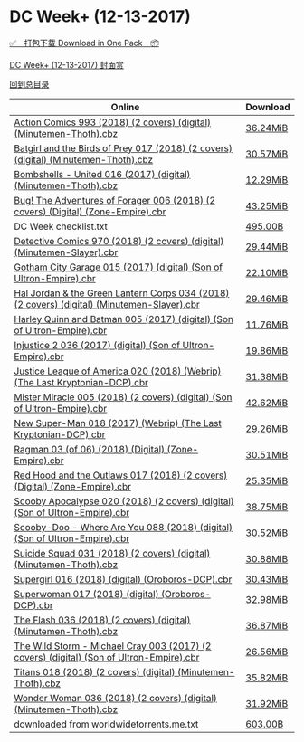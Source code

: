 # DC Week+ (12-13-2017)

[✅&emsp;打包下载 Download in One Pack&emsp;📦](https://pan.baidu.com/s/1boGewZt)

[DC Week+ (12-13-2017) 封面赏](/https://github.com/alicewish/markdown/blob/master/cover/DC-Week-12-13-2017-Covers.md)



[回到总目录](https://github.com/alicewish/markdown/blob/master/Catalogs.md)



Online | Download
--- | ---
[Action Comics 993 (2018) (2 covers) (digital) (Minutemen-Thoth).cbz](https://github.com/alicewish/markdown/blob/master/comic/Action-Comics-993-2018-2-covers-digital-Minutemen-Thoth-cbz.md) | [36.24MiB](https://pan.baidu.com/s/1boGewZt#list/path=%2FDC%20Week%202017%20Q4%2FDC%20Week%2B%20%2812-13-2017%29%2F%E3%82%AF%E3%82%BF%E3%82%BB%E3%82%A2%E3%82%BD%E3%82%B5%E3%82%B5%E3%82%BF%E3%82%B7%E3%82%A4%E3%82%AF%E3%82%AA%E3%82%B9%E3%82%AD%E3%82%BD%E3%82%BB%E3%82%AA%E3%82%B3%E3%82%B1%E3%82%A6%E3%82%BD%E3%82%AA%E3%82%A2%E3%82%B9%E3%82%AF%E3%82%A2%E3%82%BB%E3%82%B3%E3%82%BF%E3%82%A4%E3%82%B5%E3%82%B5&parentPath=%2FDC%20Week%202017%20Q4)
[Batgirl and the Birds of Prey 017 (2018) (2 covers) (digital) (Minutemen-Thoth).cbz](https://github.com/alicewish/markdown/blob/master/comic/Batgirl-Birds-of-Prey-017-2018-2-covers-digital-Minutemen-Thoth-cbz.md) | [30.57MiB](https://pan.baidu.com/s/1boGewZt#list/path=%2FDC%20Week%202017%20Q4%2FDC%20Week%2B%20%2812-13-2017%29%2F%E3%82%AB%E3%82%B7%E3%82%BD%E3%82%AD%E3%82%B7%E3%82%BD%E3%82%BB%E3%82%AA%E3%82%B1%E3%82%BD%E3%82%AF%E3%82%AB%E3%82%A8%E3%82%AF%E3%82%B9%E3%82%B9%E3%82%B5%E3%82%BF%E3%82%AD%E3%82%AA%E3%82%A2%E3%82%B5%E3%82%A4%E3%82%BF%E3%82%A2%E3%82%A8%E3%82%BB%E3%82%B7%E3%82%AA%E3%82%AF%E3%82%A2%E3%82%A2&parentPath=%2FDC%20Week%202017%20Q4)
[Bombshells - United 016 (2017) (digital) (Minutemen-Thoth).cbz](https://github.com/alicewish/markdown/blob/master/comic/Bombshells-United-016-2017-digital-Minutemen-Thoth-cbz.md) | [12.29MiB](https://pan.baidu.com/s/1boGewZt#list/path=%2FDC%20Week%202017%20Q4%2FDC%20Week%2B%20%2812-13-2017%29%2F%E3%82%BB%E3%82%BD%E3%82%B7%E3%82%AB%E3%82%BB%E3%82%BF%E3%82%B5%E3%82%B3%E3%82%BB%E3%82%A6%E3%82%AF%E3%82%AB%E3%82%BD%E3%82%B7%E3%82%A6%E3%82%A2%E3%82%BB%E3%82%B5%E3%82%BF%E3%82%B9%E3%82%BD%E3%82%BF%E3%82%B9%E3%82%BF%E3%82%A6%E3%82%A4%E3%82%AF%E3%82%B5%E3%82%A2%E3%82%BD%E3%82%A4%E3%82%AA&parentPath=%2FDC%20Week%202017%20Q4)
[Bug! The Adventures of Forager 006 (2018) (2 covers) (Digital) (Zone-Empire).cbr](https://github.com/alicewish/markdown/blob/master/comic/Bug-Adventures-of-Forager-006-2018-2-covers-Digital-Zone-Empire-cbr.md) | [43.25MiB](https://pan.baidu.com/s/1boGewZt#list/path=%2FDC%20Week%202017%20Q4%2FDC%20Week%2B%20%2812-13-2017%29%2F%E3%82%AB%E3%82%B5%E3%82%B9%E3%82%AD%E3%82%A4%E3%82%AB%E3%82%AB%E3%82%A8%E3%82%B9%E3%82%BD%E3%82%B9%E3%82%A8%E3%82%B7%E3%82%A6%E3%82%A6%E3%82%A2%E3%82%AB%E3%82%B5%E3%82%A2%E3%82%B3%E3%82%B7%E3%82%A8%E3%82%B5%E3%82%B9%E3%82%BB%E3%82%AF%E3%82%AB%E3%82%AA%E3%82%BD%E3%82%AF%E3%82%AF%E3%82%A4&parentPath=%2FDC%20Week%202017%20Q4)
DC Week checklist.txt | [495.00B](https://pan.baidu.com/s/1boGewZt#list/path=%2FDC%20Week%202017%20Q4%2FDC%20Week%2B%20%2812-13-2017%29%2F%E3%82%B1%E3%82%BD%E3%82%B9%E3%82%AA%E3%82%B5%E3%82%B1%E3%82%A8%E3%82%AD%E3%82%AB%E3%82%AB%E3%82%B3%E3%82%BB%E3%82%AD%E3%82%AA%E3%82%AF%E3%82%A4%E3%82%A6%E3%82%AB%E3%82%A2%E3%82%B7%E3%82%A2%E3%82%AF%E3%82%B7%E3%82%B9%E3%82%B9%E3%82%B9%E3%82%BF%E3%82%AD%E3%82%BD%E3%82%AD%E3%82%B1%E3%82%BB&parentPath=%2FDC%20Week%202017%20Q4)
[Detective Comics 970 (2018) (2 covers) (digital) (Minutemen-Slayer).cbr](https://github.com/alicewish/markdown/blob/master/comic/Detective-Comics-970-2018-2-covers-digital-Minutemen-Slayer-cbr.md) | [29.44MiB](https://pan.baidu.com/s/1boGewZt#list/path=%2FDC%20Week%202017%20Q4%2FDC%20Week%2B%20%2812-13-2017%29%2F%E3%82%A2%E3%82%B1%E3%82%A6%E3%82%AA%E3%82%B9%E3%82%B9%E3%82%AD%E3%82%B7%E3%82%B9%E3%82%AF%E3%82%B3%E3%82%B7%E3%82%B1%E3%82%A2%E3%82%B3%E3%82%AB%E3%82%A6%E3%82%A4%E3%82%A6%E3%82%AA%E3%82%AB%E3%82%AF%E3%82%BB%E3%82%B5%E3%82%B3%E3%82%B9%E3%82%B1%E3%82%B3%E3%82%A4%E3%82%BD%E3%82%AA%E3%82%BF&parentPath=%2FDC%20Week%202017%20Q4)
[Gotham City Garage 015 (2017) (digital) (Son of Ultron-Empire).cbr](https://github.com/alicewish/markdown/blob/master/comic/Gotham-City-Garage-015-2017-digital-Son-of-Ultron-Empire-cbr.md) | [22.10MiB](https://pan.baidu.com/s/1boGewZt#list/path=%2FDC%20Week%202017%20Q4%2FDC%20Week%2B%20%2812-13-2017%29%2F%E3%82%A8%E3%82%AB%E3%82%A4%E3%82%BB%E3%82%A4%E3%82%BD%E3%82%AD%E3%82%AA%E3%82%A6%E3%82%A4%E3%82%AB%E3%82%B3%E3%82%AB%E3%82%B7%E3%82%B9%E3%82%A4%E3%82%BB%E3%82%AB%E3%82%AF%E3%82%A8%E3%82%AA%E3%82%A4%E3%82%BB%E3%82%B9%E3%82%B9%E3%82%AA%E3%82%AF%E3%82%AF%E3%82%B3%E3%82%BD%E3%82%AF%E3%82%BD&parentPath=%2FDC%20Week%202017%20Q4)
[Hal Jordan & the Green Lantern Corps 034 (2018) (2 covers) (digital) (Minutemen-Slayer).cbr](https://github.com/alicewish/markdown/blob/master/comic/Hal-Jordan-Green-Lantern-Corps-034-2018-2-covers-digital-Minutemen-Slayer-cbr.md) | [29.46MiB](https://pan.baidu.com/s/1boGewZt#list/path=%2FDC%20Week%202017%20Q4%2FDC%20Week%2B%20%2812-13-2017%29%2F%E3%82%A4%E3%82%BD%E3%82%B5%E3%82%A2%E3%82%AB%E3%82%B3%E3%82%BF%E3%82%AB%E3%82%B1%E3%82%AD%E3%82%B3%E3%82%B5%E3%82%A6%E3%82%B9%E3%82%B9%E3%82%A2%E3%82%BD%E3%82%A6%E3%82%A6%E3%82%B1%E3%82%BF%E3%82%A8%E3%82%B5%E3%82%A6%E3%82%BD%E3%82%AA%E3%82%A8%E3%82%A8%E3%82%AB%E3%82%A2%E3%82%BF%E3%82%AF&parentPath=%2FDC%20Week%202017%20Q4)
[Harley Quinn and Batman 005 (2017) (digital) (Son of Ultron-Empire).cbr](https://github.com/alicewish/markdown/blob/master/comic/Harley-Quinn-Batman-005-2017-digital-Son-of-Ultron-Empire-cbr.md) | [11.76MiB](https://pan.baidu.com/s/1boGewZt#list/path=%2FDC%20Week%202017%20Q4%2FDC%20Week%2B%20%2812-13-2017%29%2F%E3%82%B7%E3%82%A6%E3%82%BD%E3%82%B1%E3%82%A6%E3%82%A2%E3%82%A6%E3%82%AB%E3%82%A2%E3%82%B9%E3%82%AD%E3%82%A4%E3%82%AA%E3%82%A8%E3%82%A2%E3%82%B9%E3%82%AB%E3%82%AA%E3%82%AD%E3%82%B5%E3%82%B3%E3%82%B7%E3%82%A6%E3%82%B9%E3%82%AB%E3%82%B5%E3%82%AB%E3%82%AD%E3%82%B7%E3%82%AD%E3%82%B9%E3%82%B7&parentPath=%2FDC%20Week%202017%20Q4)
[Injustice 2 036 (2017) (digital) (Son of Ultron-Empire).cbr](https://github.com/alicewish/markdown/blob/master/comic/Injustice-2-036-2017-digital-Son-of-Ultron-Empire-cbr.md) | [19.86MiB](https://pan.baidu.com/s/1boGewZt#list/path=%2FDC%20Week%202017%20Q4%2FDC%20Week%2B%20%2812-13-2017%29%2F%E3%82%AA%E3%82%B3%E3%82%B1%E3%82%AA%E3%82%A4%E3%82%AB%E3%82%B9%E3%82%BB%E3%82%AF%E3%82%BB%E3%82%BF%E3%82%B1%E3%82%A6%E3%82%BB%E3%82%B7%E3%82%B5%E3%82%BD%E3%82%B3%E3%82%AA%E3%82%A2%E3%82%AA%E3%82%A4%E3%82%BD%E3%82%B1%E3%82%B3%E3%82%A8%E3%82%A2%E3%82%A2%E3%82%A2%E3%82%BB%E3%82%B7%E3%82%BF&parentPath=%2FDC%20Week%202017%20Q4)
[Justice League of America 020 (2018) (Webrip) (The Last Kryptonian-DCP).cbr](https://github.com/alicewish/markdown/blob/master/comic/Justice-League-of-America-020-2018-Webrip-Last-Kryptonian-DCP-cbr.md) | [31.38MiB](https://pan.baidu.com/s/1boGewZt#list/path=%2FDC%20Week%202017%20Q4%2FDC%20Week%2B%20%2812-13-2017%29%2F%E3%82%A4%E3%82%AB%E3%82%B1%E3%82%AD%E3%82%B1%E3%82%B7%E3%82%AD%E3%82%B7%E3%82%AB%E3%82%A4%E3%82%A8%E3%82%AA%E3%82%B1%E3%82%AB%E3%82%B7%E3%82%B1%E3%82%AF%E3%82%B1%E3%82%B5%E3%82%AB%E3%82%A6%E3%82%A4%E3%82%B5%E3%82%A6%E3%82%AD%E3%82%BF%E3%82%AB%E3%82%BD%E3%82%AF%E3%82%AF%E3%82%BF%E3%82%AA&parentPath=%2FDC%20Week%202017%20Q4)
[Mister Miracle 005 (2018) (2 covers) (digital) (Son of Ultron-Empire).cbr](https://github.com/alicewish/markdown/blob/master/comic/Mister-Miracle-005-2018-2-covers-digital-Son-of-Ultron-Empire-cbr.md) | [42.62MiB](https://pan.baidu.com/s/1boGewZt#list/path=%2FDC%20Week%202017%20Q4%2FDC%20Week%2B%20%2812-13-2017%29%2F%E3%82%AA%E3%82%A2%E3%82%BB%E3%82%B1%E3%82%A6%E3%82%AD%E3%82%A6%E3%82%BF%E3%82%B3%E3%82%A2%E3%82%BF%E3%82%B9%E3%82%A2%E3%82%A4%E3%82%AF%E3%82%A6%E3%82%B7%E3%82%BB%E3%82%BB%E3%82%B7%E3%82%B1%E3%82%AA%E3%82%BD%E3%82%B5%E3%82%B9%E3%82%B9%E3%82%AD%E3%82%B3%E3%82%AD%E3%82%BD%E3%82%AF%E3%82%A6&parentPath=%2FDC%20Week%202017%20Q4)
[New Super-Man 018 (2017) (Webrip) (The Last Kryptonian-DCP).cbr](https://github.com/alicewish/markdown/blob/master/comic/New-Super-Man-018-2017-Webrip-Last-Kryptonian-DCP-cbr.md) | [29.26MiB](https://pan.baidu.com/s/1boGewZt#list/path=%2FDC%20Week%202017%20Q4%2FDC%20Week%2B%20%2812-13-2017%29%2F%E3%82%B1%E3%82%A6%E3%82%BD%E3%82%A4%E3%82%A2%E3%82%B3%E3%82%A2%E3%82%BD%E3%82%B5%E3%82%A2%E3%82%BD%E3%82%B7%E3%82%AB%E3%82%B3%E3%82%BF%E3%82%AD%E3%82%A2%E3%82%A4%E3%82%A2%E3%82%B7%E3%82%A8%E3%82%A4%E3%82%BD%E3%82%A6%E3%82%AA%E3%82%A2%E3%82%B7%E3%82%B9%E3%82%B5%E3%82%B1%E3%82%AF%E3%82%A4&parentPath=%2FDC%20Week%202017%20Q4)
[Ragman 03 (of 06) (2018) (Digital) (Zone-Empire).cbr](https://github.com/alicewish/markdown/blob/master/comic/Ragman-03-of-06-2018-Digital-Zone-Empire-cbr.md) | [30.51MiB](https://pan.baidu.com/s/1boGewZt#list/path=%2FDC%20Week%202017%20Q4%2FDC%20Week%2B%20%2812-13-2017%29%2F%E3%82%B9%E3%82%BF%E3%82%BF%E3%82%AD%E3%82%AB%E3%82%A8%E3%82%B7%E3%82%B7%E3%82%A4%E3%82%AA%E3%82%B3%E3%82%BB%E3%82%BB%E3%82%B9%E3%82%BB%E3%82%B5%E3%82%A2%E3%82%B9%E3%82%A4%E3%82%AB%E3%82%B1%E3%82%B3%E3%82%AD%E3%82%B1%E3%82%B7%E3%82%A8%E3%82%AA%E3%82%AD%E3%82%AA%E3%82%B9%E3%82%A2%E3%82%BF&parentPath=%2FDC%20Week%202017%20Q4)
[Red Hood and the Outlaws 017 (2018) (2 covers) (Digital) (Zone-Empire).cbr](https://github.com/alicewish/markdown/blob/master/comic/Red-Hood-Outlaws-017-2018-2-covers-Digital-Zone-Empire-cbr.md) | [25.35MiB](https://pan.baidu.com/s/1boGewZt#list/path=%2FDC%20Week%202017%20Q4%2FDC%20Week%2B%20%2812-13-2017%29%2F%E3%82%A6%E3%82%BF%E3%82%B7%E3%82%AA%E3%82%AF%E3%82%BB%E3%82%B7%E3%82%A6%E3%82%B3%E3%82%AD%E3%82%BF%E3%82%A8%E3%82%A2%E3%82%AF%E3%82%B3%E3%82%BD%E3%82%AF%E3%82%AD%E3%82%A4%E3%82%A6%E3%82%A8%E3%82%B9%E3%82%AB%E3%82%AD%E3%82%B5%E3%82%BF%E3%82%B7%E3%82%AF%E3%82%AA%E3%82%B7%E3%82%A2%E3%82%B3&parentPath=%2FDC%20Week%202017%20Q4)
[Scooby Apocalypse 020 (2018) (2 covers) (digital) (Son of Ultron-Empire).cbr](https://github.com/alicewish/markdown/blob/master/comic/Scooby-Apocalypse-020-2018-2-covers-digital-Son-of-Ultron-Empire-cbr.md) | [38.75MiB](https://pan.baidu.com/s/1boGewZt#list/path=%2FDC%20Week%202017%20Q4%2FDC%20Week%2B%20%2812-13-2017%29%2F%E3%82%BF%E3%82%A8%E3%82%A2%E3%82%B5%E3%82%AD%E3%82%BB%E3%82%B1%E3%82%B3%E3%82%B1%E3%82%AB%E3%82%AD%E3%82%A8%E3%82%AB%E3%82%AD%E3%82%AD%E3%82%AD%E3%82%BD%E3%82%AD%E3%82%BF%E3%82%A6%E3%82%BF%E3%82%BF%E3%82%A2%E3%82%B5%E3%82%B9%E3%82%B5%E3%82%AD%E3%82%A6%E3%82%B9%E3%82%A4%E3%82%AD%E3%82%A4&parentPath=%2FDC%20Week%202017%20Q4)
[Scooby-Doo - Where Are You 088 (2018) (digital) (Son of Ultron-Empire).cbr](https://github.com/alicewish/markdown/blob/master/comic/Scooby-Doo-Where-Are-You-088-2018-digital-Son-of-Ultron-Empire-cbr.md) | [30.52MiB](https://pan.baidu.com/s/1boGewZt#list/path=%2FDC%20Week%202017%20Q4%2FDC%20Week%2B%20%2812-13-2017%29%2F%E3%82%A8%E3%82%B7%E3%82%B9%E3%82%A6%E3%82%A8%E3%82%AA%E3%82%AF%E3%82%AB%E3%82%AB%E3%82%A2%E3%82%B9%E3%82%A8%E3%82%A2%E3%82%BB%E3%82%B5%E3%82%AB%E3%82%AF%E3%82%A4%E3%82%BB%E3%82%BB%E3%82%B3%E3%82%A6%E3%82%B7%E3%82%AF%E3%82%B3%E3%82%B1%E3%82%B3%E3%82%AB%E3%82%BD%E3%82%A8%E3%82%AB%E3%82%AA&parentPath=%2FDC%20Week%202017%20Q4)
[Suicide Squad 031 (2018) (2 covers) (digital) (Minutemen-Thoth).cbz](https://github.com/alicewish/markdown/blob/master/comic/Suicide-Squad-031-2018-2-covers-digital-Minutemen-Thoth-cbz.md) | [30.88MiB](https://pan.baidu.com/s/1boGewZt#list/path=%2FDC%20Week%202017%20Q4%2FDC%20Week%2B%20%2812-13-2017%29%2F%E3%82%B9%E3%82%B9%E3%82%AB%E3%82%A6%E3%82%A4%E3%82%B9%E3%82%B3%E3%82%B3%E3%82%A4%E3%82%AB%E3%82%BD%E3%82%BF%E3%82%B5%E3%82%AF%E3%82%AD%E3%82%A2%E3%82%BD%E3%82%AD%E3%82%BB%E3%82%AF%E3%82%B1%E3%82%BD%E3%82%B1%E3%82%AF%E3%82%BB%E3%82%A6%E3%82%AF%E3%82%B5%E3%82%BF%E3%82%A6%E3%82%AA%E3%82%BB&parentPath=%2FDC%20Week%202017%20Q4)
[Supergirl 016 (2018) (digital) (Oroboros-DCP).cbr](https://github.com/alicewish/markdown/blob/master/comic/Supergirl-016-2018-digital-Oroboros-DCP-cbr.md) | [30.43MiB](https://pan.baidu.com/s/1boGewZt#list/path=%2FDC%20Week%202017%20Q4%2FDC%20Week%2B%20%2812-13-2017%29%2F%E3%82%A4%E3%82%A2%E3%82%AA%E3%82%A8%E3%82%BB%E3%82%AA%E3%82%A4%E3%82%B3%E3%82%B3%E3%82%BB%E3%82%B9%E3%82%BD%E3%82%AF%E3%82%B3%E3%82%A8%E3%82%B9%E3%82%A8%E3%82%B5%E3%82%AF%E3%82%AA%E3%82%A6%E3%82%A8%E3%82%B1%E3%82%A2%E3%82%B9%E3%82%A8%E3%82%B1%E3%82%B5%E3%82%AF%E3%82%A8%E3%82%B3%E3%82%B1&parentPath=%2FDC%20Week%202017%20Q4)
[Superwoman 017 (2018) (digital) (Oroboros-DCP).cbr](https://github.com/alicewish/markdown/blob/master/comic/Superwoman-017-2018-digital-Oroboros-DCP-cbr.md) | [32.98MiB](https://pan.baidu.com/s/1boGewZt#list/path=%2FDC%20Week%202017%20Q4%2FDC%20Week%2B%20%2812-13-2017%29%2F%E3%82%A2%E3%82%AA%E3%82%A4%E3%82%B3%E3%82%B9%E3%82%AF%E3%82%B7%E3%82%B3%E3%82%A8%E3%82%BD%E3%82%A6%E3%82%B7%E3%82%A6%E3%82%A6%E3%82%B3%E3%82%AD%E3%82%B3%E3%82%BD%E3%82%AD%E3%82%AA%E3%82%A8%E3%82%B1%E3%82%A8%E3%82%AF%E3%82%B3%E3%82%A4%E3%82%AB%E3%82%B1%E3%82%A4%E3%82%B7%E3%82%AF%E3%82%B1&parentPath=%2FDC%20Week%202017%20Q4)
[The Flash 036 (2018) (2 covers) (digital) (Minutemen-Thoth).cbz](https://github.com/alicewish/markdown/blob/master/comic/Flash-036-2018-2-covers-digital-Minutemen-Thoth-cbz.md) | [36.87MiB](https://pan.baidu.com/s/1boGewZt#list/path=%2FDC%20Week%202017%20Q4%2FDC%20Week%2B%20%2812-13-2017%29%2F%E3%82%AB%E3%82%AF%E3%82%BD%E3%82%B1%E3%82%B5%E3%82%BB%E3%82%A6%E3%82%A2%E3%82%A4%E3%82%B3%E3%82%AA%E3%82%B5%E3%82%BD%E3%82%B5%E3%82%B9%E3%82%AA%E3%82%A8%E3%82%B3%E3%82%B3%E3%82%BD%E3%82%B7%E3%82%B3%E3%82%B7%E3%82%A2%E3%82%B9%E3%82%AB%E3%82%B7%E3%82%AA%E3%82%B3%E3%82%B5%E3%82%B5%E3%82%A8&parentPath=%2FDC%20Week%202017%20Q4)
[The Wild Storm - Michael Cray 003 (2017) (2 covers) (digital) (Son of Ultron-Empire).cbr](https://github.com/alicewish/markdown/blob/master/comic/Wild-Storm-Michael-Cray-003-2017-2-covers-digital-Son-of-Ultron-Empire-cbr.md) | [26.56MiB](https://pan.baidu.com/s/1boGewZt#list/path=%2FDC%20Week%202017%20Q4%2FDC%20Week%2B%20%2812-13-2017%29%2F%E3%82%B1%E3%82%BB%E3%82%A4%E3%82%BB%E3%82%AB%E3%82%AF%E3%82%BF%E3%82%AB%E3%82%A2%E3%82%A8%E3%82%BF%E3%82%B1%E3%82%BD%E3%82%AB%E3%82%AD%E3%82%B1%E3%82%AB%E3%82%AA%E3%82%B5%E3%82%AF%E3%82%BF%E3%82%BD%E3%82%AB%E3%82%AD%E3%82%BB%E3%82%AF%E3%82%AD%E3%82%A8%E3%82%AA%E3%82%A6%E3%82%A6%E3%82%B9&parentPath=%2FDC%20Week%202017%20Q4)
[Titans 018 (2018) (2 covers) (digital) (Minutemen-Thoth).cbz](https://github.com/alicewish/markdown/blob/master/comic/Titans-018-2018-2-covers-digital-Minutemen-Thoth-cbz.md) | [35.82MiB](https://pan.baidu.com/s/1boGewZt#list/path=%2FDC%20Week%202017%20Q4%2FDC%20Week%2B%20%2812-13-2017%29%2F%E3%82%AF%E3%82%AB%E3%82%B7%E3%82%A4%E3%82%BB%E3%82%A2%E3%82%B7%E3%82%AA%E3%82%B5%E3%82%AA%E3%82%AA%E3%82%AA%E3%82%B1%E3%82%B3%E3%82%AD%E3%82%B3%E3%82%A2%E3%82%B7%E3%82%AF%E3%82%AB%E3%82%AD%E3%82%AF%E3%82%B1%E3%82%AF%E3%82%A4%E3%82%B3%E3%82%A6%E3%82%AA%E3%82%AD%E3%82%AB%E3%82%A4%E3%82%AF&parentPath=%2FDC%20Week%202017%20Q4)
[Wonder Woman 036 (2018) (2 covers) (digital) (Minutemen-Thoth).cbz](https://github.com/alicewish/markdown/blob/master/comic/Wonder-Woman-036-2018-2-covers-digital-Minutemen-Thoth-cbz.md) | [31.92MiB](https://pan.baidu.com/s/1boGewZt#list/path=%2FDC%20Week%202017%20Q4%2FDC%20Week%2B%20%2812-13-2017%29%2F%E3%82%B7%E3%82%BB%E3%82%B1%E3%82%BD%E3%82%B5%E3%82%AB%E3%82%B9%E3%82%BD%E3%82%AD%E3%82%A2%E3%82%AF%E3%82%B1%E3%82%BF%E3%82%B1%E3%82%A4%E3%82%BB%E3%82%AD%E3%82%AB%E3%82%A6%E3%82%A4%E3%82%BB%E3%82%A4%E3%82%A8%E3%82%B7%E3%82%A2%E3%82%AF%E3%82%AF%E3%82%AF%E3%82%AB%E3%82%B9%E3%82%B7%E3%82%A8&parentPath=%2FDC%20Week%202017%20Q4)
downloaded from worldwidetorrents.me.txt | [603.00B](https://pan.baidu.com/s/1boGewZt#list/path=%2FDC%20Week%202017%20Q4%2FDC%20Week%2B%20%2812-13-2017%29%2F%E3%82%BF%E3%82%A2%E3%82%B9%E3%82%B5%E3%82%AA%E3%82%BD%E3%82%A4%E3%82%BF%E3%82%AA%E3%82%B1%E3%82%BB%E3%82%AF%E3%82%BD%E3%82%BB%E3%82%B5%E3%82%AD%E3%82%AF%E3%82%AA%E3%82%AD%E3%82%B5%E3%82%A2%E3%82%AA%E3%82%AA%E3%82%B3%E3%82%A8%E3%82%B1%E3%82%BF%E3%82%B9%E3%82%B3%E3%82%B3%E3%82%BB%E3%82%B3&parentPath=%2FDC%20Week%202017%20Q4)